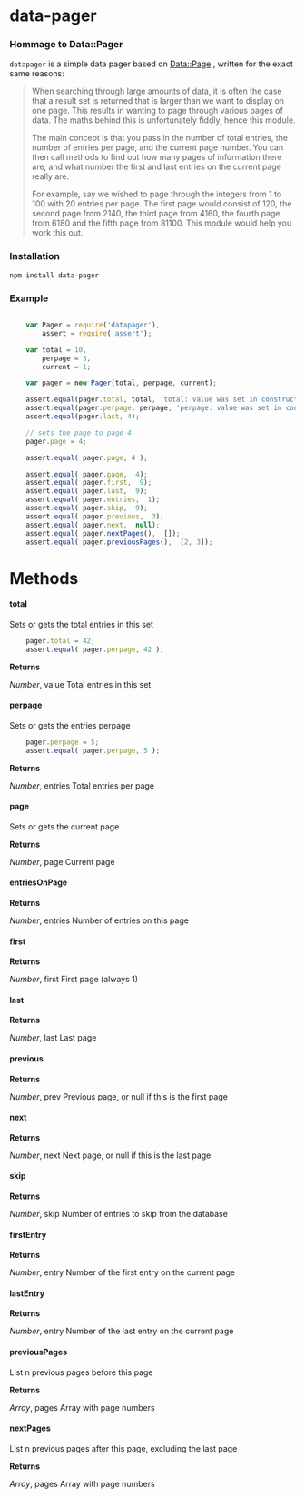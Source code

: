 data-pager
==========
### Hommage to Data::Pager

`datapager` is a simple data pager based on [Data::Page](http://search.cpan.org/~lbrocard/DataPage2.02/lib/Data/Page.pm)
, written for the exact same reasons:

> When searching through large amounts of data, it is often the case that a result set is returned that is larger than we want to display on one page. This results in wanting to page through various pages of data. The maths behind this is unfortunately fiddly, hence this module.
>
> The main concept is that you pass in the number of total entries, the number of entries per page, and the current page number. You can then call methods to find out how many pages of information there are, and what number the first and last entries on the current page really are.
>
> For example, say we wished to page through the integers from 1 to 100 with 20 entries per page. The first page would consist of 120, the second page from 2140, the third page from 4160, the fourth page from 6180 and the fifth page from 81100. This module would help you work this out.

### Installation

    npm install data-pager

### Example

```javascript

    var Pager = require('datapager'),
        assert = require('assert');

    var total = 10,
        perpage = 3,
        current = 1;

    var pager = new Pager(total, perpage, current);

    assert.equal(pager.total, total, 'total: value was set in constructor');
    assert.equal(pager.perpage, perpage, 'perpage: value was set in constructor');
    assert.equal(pager.last, 4);

    // sets the page to page 4
    pager.page = 4;

    assert.equal( pager.page, 4 );

    assert.equal( pager.page,  4);
    assert.equal( pager.first,  9);
    assert.equal( pager.last,  9);
    assert.equal( pager.entries,  1);
    assert.equal( pager.skip,  9);
    assert.equal( pager.previous,  3);
    assert.equal( pager.next,  null);
    assert.equal( pager.nextPages(),  []);
    assert.equal( pager.previousPages(),  [2, 3]);

```


Methods
=======

#### total

Sets or gets the total entries in this set

```javascript
    pager.total = 42;
    assert.equal( pager.perpage, 42 );
```

**Returns**

*Number*,  value Total entries in this set

#### perpage

Sets or gets the entries perpage

```javascript
    pager.perpage = 5;
    assert.equal( pager.perpage, 5 );
```
**Returns**

*Number*,  entries Total entries per page

#### page

Sets or gets the current page

**Returns**

*Number*,  page Current page

#### entriesOnPage

**Returns**

*Number*,  entries Number of entries on this page

#### first

**Returns**

*Number*,  first First page (always 1)

#### last

**Returns**

*Number*,  last Last page

#### previous

**Returns**

*Number*,  prev Previous page, or null if this is the first page

#### next

**Returns**

*Number*,  next Next page, or null if this is the last page

#### skip

**Returns**

*Number*,  skip Number of entries to skip from the database

#### firstEntry

**Returns**

*Number*,  entry Number of the first entry on the current page

#### lastEntry

**Returns**

*Number*,  entry Number of the last entry on the current page

#### previousPages

List n previous pages before this page

**Returns**

*Array*,  pages Array with page numbers

#### nextPages

List n previous pages after this page, excluding the last page

**Returns**

*Array*,  pages Array with page numbers
